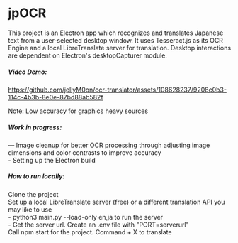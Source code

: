 <h1>jpOCR</h1>

<p>This project is an Electron app which recognizes and translates Japanese text from a user-selected desktop window. It uses Tesseract.js as its OCR Engine and a local LibreTranslate server for translation. Desktop interactions are dependent on Electron's desktopCapturer module. </p>

<h5>Video Demo:</h5>



https://github.com/jellyM0on/ocr-translator/assets/108628237/9208c0b3-114c-4b3b-8e0e-87bd88ab582f



<p>Note: Low accuracy for graphics heavy sources </p>

<h5>Work in progress:</h5>

<p>— Image cleanup for better OCR processing through adjusting image dimensions and color contrasts to improve accuracy
<br>- Setting up the Electron build</p>

<h5>How to run locally:</h5>

<p>Clone the project
<br>Set up a local LibreTranslate server (free) or a different translation API you may like to use
<br>- python3 main.py --load-only en,ja to run the server 
<br>- Get the server url. Create an .env file with "PORT=serverurl" 
<br>Call npm start for the project. Command + X to translate </p>







